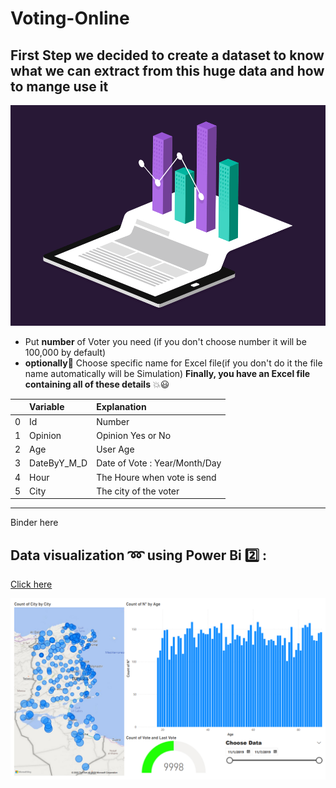 # Voting-Online

## First Step we decided to create a dataset to know what we can extract from this huge data and how to mange use it

![img](images/gif.gif)

- Put **number** of Voter you need (if you don't choose number it will be 100,000 by default)
- **optionally**:rose: Choose specific name for Excel file(if you don't do it the file name automatically will be Simulation)
  **Finally, you have an Excel file containing all of these details** :boom::smiley:

|     | Variable    | Explanation                   |
| --: | :---------- | :---------------------------- |
|   0 | Id          | Number                        |
|   1 | Opinion     | Opinion Yes or No             |
|   2 | Age         | User Age                      |
|   3 | DateByY_M_D | Date of Vote : Year/Month/Day |
|   4 | Hour        | The Houre when vote is send   |
|   5 | City        | The city of the voter         |

---

Binder here

## Data visualization :loop: using Power Bi :two: :

[Click here](https://drive.google.com/drive/folders/1lzlbsA1hEccba5gHoPWEhuBA5Et1lC-U?usp=share_link)

![img](images/Resultat.jpg)
